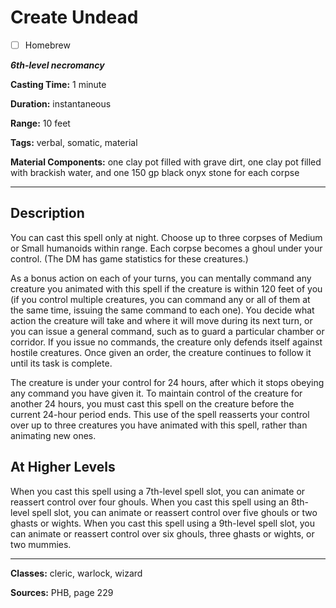 # Create Undead

- [ ] Homebrew

***6th-level necromancy***

**Casting Time:** 1 minute

**Duration:** instantaneous

**Range:** 10 feet

**Tags:** verbal, somatic, material

**Material Components:** one clay pot filled with grave dirt, one clay pot filled with brackish water, and one 150 gp black onyx stone for each corpse

---

## Description
You can cast this spell only at night.
Choose up to three corpses of Medium or Small humanoids within range.
Each corpse becomes a ghoul under your control.
(The DM has game statistics for these creatures.)

As a bonus action on each of your turns, you can mentally command any creature you animated with this spell if the creature is within 120 feet of you (if you control multiple creatures, you can command any or all of them at the same time, issuing the same command to each one).
You decide what action the creature will take and where it will move during its next turn, or you can issue a general command, such as to guard a particular chamber or corridor.
If you issue no commands, the creature only defends itself against hostile creatures.
Once given an order, the creature continues to follow it until its task is complete.

The creature is under your control for 24 hours, after which it stops obeying any command you have given it.
To maintain control of the creature for another 24 hours, you must cast this spell on the creature before the current 24-hour period ends.
This use of the spell reasserts your control over up to three creatures you have animated with this spell, rather than animating new ones.

## At Higher Levels
When you cast this spell using a 7th-level spell slot, you can animate or reassert control over four ghouls.
When you cast this spell using an 8th-level spell slot, you can animate or reassert control over five ghouls or two ghasts or wights.
When you cast this spell using a 9th-level spell slot, you can animate or reassert control over six ghouls, three ghasts or wights, or two mummies.

---

**Classes:** cleric, warlock, wizard

**Sources:** PHB, page 229
